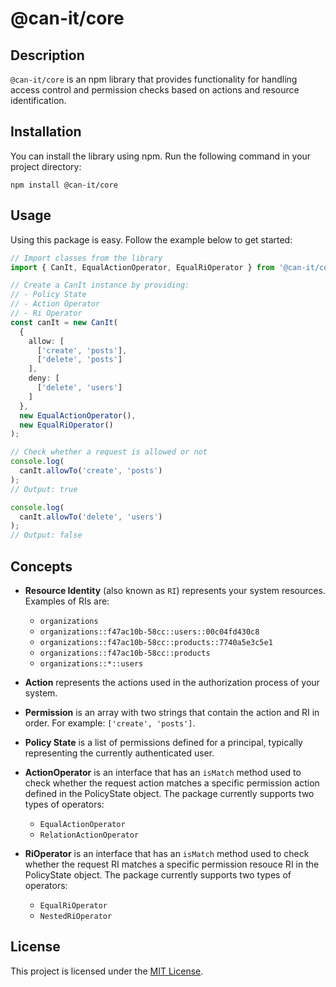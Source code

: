 # @can-it/core

## Description

`@can-it/core` is an npm library that provides functionality for handling access control and permission checks based on actions and resource identification.

## Installation

You can install the library using npm. Run the following command in your project directory:

```shell
npm install @can-it/core
```

## Usage

Using this package is easy. Follow the example below to get started:

```typescript
// Import classes from the library
import { CanIt, EqualActionOperator, EqualRiOperator } from '@can-it/core';

// Create a CanIt instance by providing:
// - Policy State
// - Action Operator
// - Ri Operator
const canIt = new CanIt(
  {
    allow: [
      ['create', 'posts'],
      ['delete', 'posts']
    ],
    deny: [
      ['delete', 'users']
    ]
  },
  new EqualActionOperator(),
  new EqualRiOperator()
);

// Check whether a request is allowed or not
console.log(
  canIt.allowTo('create', 'posts')
);
// Output: true

console.log(
  canIt.allowTo('delete', 'users')
);
// Output: false
```

## Concepts

- **Resource Identity** (also known as `RI`) represents your system resources. Examples of RIs are:
  - `organizations`
  - `organizations::f47ac10b-58cc::users::00c04fd430c8`
  - `organizations::f47ac10b-58cc::products::7740a5e3c5e1`
  - `organizations::f47ac10b-58cc::products`
  - `organizations::*::users`

- **Action** represents the actions used in the authorization process of your system.

- **Permission** is an array with two strings that contain the action and RI in order. For example: `['create', 'posts']`.

- **Policy State** is a list of permissions defined for a principal, typically representing the currently authenticated user.

- **ActionOperator** is an interface that has an `isMatch` method used to check whether the request action matches a specific permission action defined in the PolicyState object. The package currently supports two types of operators:
  - `EqualActionOperator`
  - `RelationActionOperator`

- **RiOperator** is an interface that has an `isMatch` method used to check whether the request RI matches a specific permission resouce RI in the PolicyState object. The package currently supports two types of operators:
  - `EqualRiOperator`
  - `NestedRiOperator`

## License

This project is licensed under the [MIT License](LICENSE).
